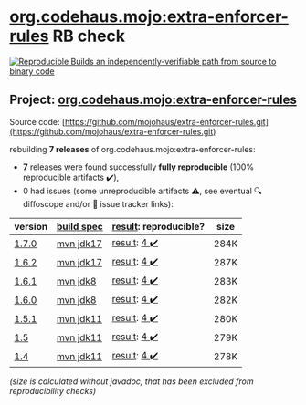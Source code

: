 [org.codehaus.mojo:extra-enforcer-rules](https://central.sonatype.com/artifact/org.codehaus.mojo/extra-enforcer-rules/versions) RB check
=======

[![Reproducible Builds](https://reproducible-builds.org/images/logos/rb.svg) an independently-verifiable path from source to binary code](https://reproducible-builds.org/)

## Project: [org.codehaus.mojo:extra-enforcer-rules](https://central.sonatype.com/artifact/org.codehaus.mojo/extra-enforcer-rules/versions)

Source code: [https://github.com/mojohaus/extra-enforcer-rules.git](https://github.com/mojohaus/extra-enforcer-rules.git)

rebuilding **7 releases** of org.codehaus.mojo:extra-enforcer-rules:
- **7** releases were found successfully **fully reproducible** (100% reproducible artifacts :heavy_check_mark:),
- 0 had issues (some unreproducible artifacts :warning:, see eventual :mag: diffoscope and/or :memo: issue tracker links):

| version | [build spec](/BUILDSPEC.md) | [result](https://reproducible-builds.org/docs/jvm/): reproducible? | size |
| -- | --------- | ------ | -- |
| [1.7.0](https://central.sonatype.com/artifact/org.codehaus.mojo/extra-enforcer-rules/1.7.0/pom) | [mvn jdk17](extra-enforcer-rules-1.7.0.buildspec) | [result](extra-enforcer-rules-1.7.0.buildinfo): [4 :heavy_check_mark: ](extra-enforcer-rules-1.7.0.buildcompare) | 284K |
| [1.6.2](https://central.sonatype.com/artifact/org.codehaus.mojo/extra-enforcer-rules/1.6.2/pom) | [mvn jdk17](extra-enforcer-rules-1.6.2.buildspec) | [result](extra-enforcer-rules-1.6.2.buildinfo): [4 :heavy_check_mark: ](extra-enforcer-rules-1.6.2.buildcompare) | 287K |
| [1.6.1](https://central.sonatype.com/artifact/org.codehaus.mojo/extra-enforcer-rules/1.6.1/pom) | [mvn jdk8](extra-enforcer-rules-1.6.1.buildspec) | [result](extra-enforcer-rules-1.6.1.buildinfo): [4 :heavy_check_mark: ](extra-enforcer-rules-1.6.1.buildcompare) | 283K |
| [1.6.0](https://central.sonatype.com/artifact/org.codehaus.mojo/extra-enforcer-rules/1.6.0/pom) | [mvn jdk8](extra-enforcer-rules-1.6.0.buildspec) | [result](extra-enforcer-rules-1.6.0.buildinfo): [4 :heavy_check_mark: ](extra-enforcer-rules-1.6.0.buildcompare) | 282K |
| [1.5.1](https://central.sonatype.com/artifact/org.codehaus.mojo/extra-enforcer-rules/1.5.1/pom) | [mvn jdk11](extra-enforcer-rules-1.5.1.buildspec) | [result](extra-enforcer-rules-1.5.1.buildinfo): [4 :heavy_check_mark: ](extra-enforcer-rules-1.5.1.buildcompare) | 280K |
| [1.5](https://central.sonatype.com/artifact/org.codehaus.mojo/extra-enforcer-rules/1.5/pom) | [mvn jdk11](extra-enforcer-rules-1.5.buildspec) | [result](extra-enforcer-rules-1.5.buildinfo): [4 :heavy_check_mark: ](extra-enforcer-rules-1.5.buildcompare) | 279K |
| [1.4](https://central.sonatype.com/artifact/org.codehaus.mojo/extra-enforcer-rules/1.4/pom) | [mvn jdk11](extra-enforcer-rules-1.4.buildspec) | [result](extra-enforcer-rules-1.4.buildinfo): [4 :heavy_check_mark: ](extra-enforcer-rules-1.4.buildcompare) | 278K |

<i>(size is calculated without javadoc, that has been excluded from reproducibility checks)</i>
